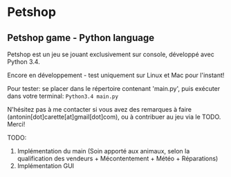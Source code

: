 Petshop
=======

Petshop game - Python language
------------------------------

Petshop est un jeu se jouant exclusivement sur console, développé avec Python 3.4.

Encore en développement - test uniquement sur Linux et Mac pour l'instant!

Pour tester: se placer dans le répertoire contenant 'main.py', puis exécuter dans votre terminal: <code>Python3.4 main.py</code>

N'hésitez pas à me contacter si vous avez des remarques à faire (antonin[dot]carette[at]gmail[dot]com), ou à contribuer au jeu via le TODO. Merci!

TODO:

1.	Implémentation du main (Soin apporté aux animaux, selon la qualification des vendeurs + Mécontentement + Météo + Réparations)
2.	Implémentation GUI